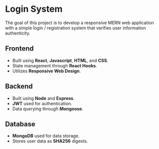 # Login System

The goal of this project is to develop a responsive MERN web application with a simple login / registration system that verifies user information authenticity.

## Frontend
* Built using **React**, **Javascript**, **HTML**, and **CSS**.
* State management through **React Hooks**.
* Utilizes **Responsive Web Design**.

## Backend
* Built using **Node** and **Express**.
* **JWT** used for authentication.
* Data querying through **Mongoose**.

## Database
* **MongoDB** used for data storage.
* Stores user data as **SHA256** digests.